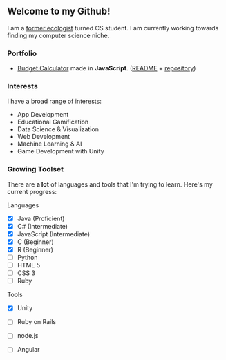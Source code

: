 ## Welcome to my Github!

I am a [former ecologist](http://www.pnas.org/content/112/9/2812) turned CS student. I am currently working towards finding my computer science niche.

### Portfolio

* [Budget Calculator](https://keener101.github.io/Budget-App-JavaScript/) made in **JavaScript**. ([README](https://github.com/keener101/Budget-App-JavaScript/blob/master/README.md) + [repository](https://github.com/keener101/Budget-App-JavaScript))

### Interests

I have a broad range of interests:

* App Development
* Educational Gamification
* Data Science & Visualization
* Web Development
* Machine Learning & AI
* Game Development with Unity

### Growing Toolset

There are **a lot** of languages and tools that I'm trying to learn. Here's my current progress:

Languages
- [x] Java (Proficient)
- [x] C# (Intermediate)
- [x] JavaScript (Intermediate)
- [x] C (Beginner)
- [x] R (Beginner)
- [ ] Python
- [ ] HTML 5
- [ ] CSS 3
- [ ] Ruby

Tools
- [x] Unity
- [ ] Ruby on Rails
- [ ] node.js
- [ ] Angular


